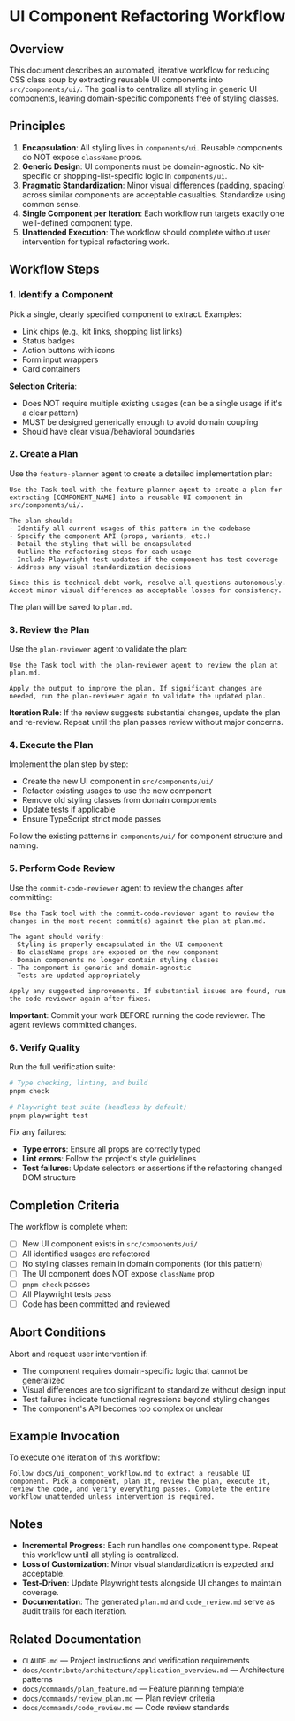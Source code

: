 # UI Component Refactoring Workflow

## Overview

This document describes an automated, iterative workflow for reducing CSS class soup by extracting reusable UI components into `src/components/ui/`. The goal is to centralize all styling in generic UI components, leaving domain-specific components free of styling classes.

## Principles

1. **Encapsulation**: All styling lives in `components/ui`. Reusable components do NOT expose `className` props.
2. **Generic Design**: UI components must be domain-agnostic. No kit-specific or shopping-list-specific logic in `components/ui`.
3. **Pragmatic Standardization**: Minor visual differences (padding, spacing) across similar components are acceptable casualties. Standardize using common sense.
4. **Single Component per Iteration**: Each workflow run targets exactly one well-defined component type.
5. **Unattended Execution**: The workflow should complete without user intervention for typical refactoring work.

## Workflow Steps

### 1. Identify a Component

Pick a single, clearly specified component to extract. Examples:
- Link chips (e.g., kit links, shopping list links)
- Status badges
- Action buttons with icons
- Form input wrappers
- Card containers

**Selection Criteria**:
- Does NOT require multiple existing usages (can be a single usage if it's a clear pattern)
- MUST be designed generically enough to avoid domain coupling
- Should have clear visual/behavioral boundaries

### 2. Create a Plan

Use the `feature-planner` agent to create a detailed implementation plan:

```
Use the Task tool with the feature-planner agent to create a plan for extracting [COMPONENT_NAME] into a reusable UI component in src/components/ui/.

The plan should:
- Identify all current usages of this pattern in the codebase
- Specify the component API (props, variants, etc.)
- Detail the styling that will be encapsulated
- Outline the refactoring steps for each usage
- Include Playwright test updates if the component has test coverage
- Address any visual standardization decisions

Since this is technical debt work, resolve all questions autonomously. Accept minor visual differences as acceptable losses for consistency.
```

The plan will be saved to `plan.md`.

### 3. Review the Plan

Use the `plan-reviewer` agent to validate the plan:

```
Use the Task tool with the plan-reviewer agent to review the plan at plan.md.

Apply the output to improve the plan. If significant changes are needed, run the plan-reviewer again to validate the updated plan.
```

**Iteration Rule**: If the review suggests substantial changes, update the plan and re-review. Repeat until the plan passes review without major concerns.

### 4. Execute the Plan

Implement the plan step by step:
- Create the new UI component in `src/components/ui/`
- Refactor existing usages to use the new component
- Remove old styling classes from domain components
- Update tests if applicable
- Ensure TypeScript strict mode passes

Follow the existing patterns in `components/ui/` for component structure and naming.

### 5. Perform Code Review

Use the `commit-code-reviewer` agent to review the changes after committing:

```
Use the Task tool with the commit-code-reviewer agent to review the changes in the most recent commit(s) against the plan at plan.md.

The agent should verify:
- Styling is properly encapsulated in the UI component
- No className props are exposed on the new component
- Domain components no longer contain styling classes
- The component is generic and domain-agnostic
- Tests are updated appropriately

Apply any suggested improvements. If substantial issues are found, run the code-reviewer again after fixes.
```

**Important**: Commit your work BEFORE running the code reviewer. The agent reviews committed changes.

### 6. Verify Quality

Run the full verification suite:

```bash
# Type checking, linting, and build
pnpm check

# Playwright test suite (headless by default)
pnpm playwright test
```

Fix any failures:
- **Type errors**: Ensure all props are correctly typed
- **Lint errors**: Follow the project's style guidelines
- **Test failures**: Update selectors or assertions if the refactoring changed DOM structure

## Completion Criteria

The workflow is complete when:
- [ ] New UI component exists in `src/components/ui/`
- [ ] All identified usages are refactored
- [ ] No styling classes remain in domain components (for this pattern)
- [ ] The UI component does NOT expose `className` prop
- [ ] `pnpm check` passes
- [ ] All Playwright tests pass
- [ ] Code has been committed and reviewed

## Abort Conditions

Abort and request user intervention if:
- The component requires domain-specific logic that cannot be generalized
- Visual differences are too significant to standardize without design input
- Test failures indicate functional regressions beyond styling changes
- The component's API becomes too complex or unclear

## Example Invocation

To execute one iteration of this workflow:

```
Follow docs/ui_component_workflow.md to extract a reusable UI component. Pick a component, plan it, review the plan, execute it, review the code, and verify everything passes. Complete the entire workflow unattended unless intervention is required.
```

## Notes

- **Incremental Progress**: Each run handles one component type. Repeat this workflow until all styling is centralized.
- **Loss of Customization**: Minor visual standardization is expected and acceptable.
- **Test-Driven**: Update Playwright tests alongside UI changes to maintain coverage.
- **Documentation**: The generated `plan.md` and `code_review.md` serve as audit trails for each iteration.

## Related Documentation

- `CLAUDE.md` — Project instructions and verification requirements
- `docs/contribute/architecture/application_overview.md` — Architecture patterns
- `docs/commands/plan_feature.md` — Feature planning template
- `docs/commands/review_plan.md` — Plan review criteria
- `docs/commands/code_review.md` — Code review standards
